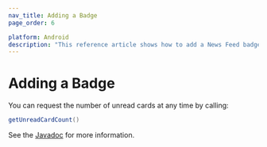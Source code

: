 ```yaml
---
nav_title: Adding a Badge
page_order: 6

platform: Android
description: "This reference article shows how to add a News Feed badge in your Android application."
---
```


# Adding a Badge

You can request the number of unread cards at any time by calling:

```java
getUnreadCardCount()
```

See the [Javadoc][17] for more information.


[17]: https://appboy.github.io/appboy-android-sdk/javadocs/com/appboy/events/FeedUpdatedEvent.html#getUnreadCardCount()
